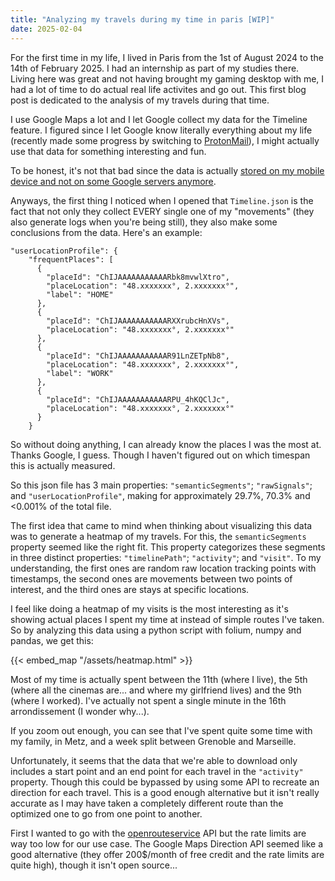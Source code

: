 ```yaml
---
title: "Analyzing my travels during my time in paris [WIP]"
date: 2025-02-04
---
```


For the first time in my life, I lived in Paris from the 1st of August 2024 to the 14th of February 2025. I had an internship as part of my studies there. Living here was great and not having brought my gaming desktop with me, I had a lot of time to do actual real life activites and go out. This first blog post is dedicated to the analysis of my travels during that time.

I use Google Maps a lot and I let Google collect my data for the Timeline feature. I figured since I let Google know literally everything about my life (recently made some progress by switching to [ProtonMail](https://proton.me/mail)), I might actually use that data for something interesting and fun.

To be honest, it's not that bad since the data is actually [stored on my mobile device and not on some Google servers anymore](https://www.techradar.com/computing/software/google-maps-is-about-to-get-a-big-privacy-boost-but-fans-of-timeline-may-lose-their-data).

Anyways, the first thing I noticed when I opened that `Timeline.json` is the fact that not only they collect EVERY single one of my "movements" (they also generate logs when you're being still), they also make some conclusions from the data. Here's an example:

```
"userLocationProfile": {
    "frequentPlaces": [
      {
        "placeId": "ChIJAAAAAAAAAAARbk8mvwlXtro",
        "placeLocation": "48.xxxxxxx°, 2.xxxxxxx°",
        "label": "HOME"
      },
      {
        "placeId": "ChIJAAAAAAAAAAARXXrubcHnXVs",
        "placeLocation": "48.xxxxxxx°, 2.xxxxxxx°"
      },
      {
        "placeId": "ChIJAAAAAAAAAAAR91LnZETpNb8",
        "placeLocation": "48.xxxxxxx°, 2.xxxxxxx°",
        "label": "WORK"
      },
      {
        "placeId": "ChIJAAAAAAAAAAARPU_4hKQClJc",
        "placeLocation": "48.xxxxxxx°, 2.xxxxxxx°"
      }
    }
```

So without doing anything, I can already know the places I was the most at. Thanks Google, I guess. Though I haven't figured out on which timespan this is actually measured.

So this json file has 3 main properties: `"semanticSegments"`; `"rawSignals"`; and `"userLocationProfile"`, making for approximately 29.7%, 70.3% and <0.001% of the total file. 

The first idea that came to mind when thinking about visualizing this data was to generate a heatmap of my travels. For this, the `semanticSegments` property seemed like the right fit. This property categorizes these segments in three distinct properties: `"timelinePath"`; `"activity"`; and `"visit"`. To my understanding, the first ones are random raw location tracking points with timestamps, the second ones are movements between two points of interest, and the third ones are stays at specific locations.

I feel like doing a heatmap of my visits is the most interesting as it's showing actual places I spent my time at instead of simple routes I've taken. So by analyzing this data using a python script with folium, numpy and pandas, we get this: 

{{< embed_map "/assets/heatmap.html" >}}

Most of my time is actually spent between the 11th (where I live), the 5th (where all the cinemas are... and where my girlfriend lives) and the 9th (where I worked). I've actually not spent a single minute in the 16th arrondissement (I wonder why...).

If you zoom out enough, you can see that I've spent quite some time with my family, in Metz, and a week split between Grenoble and Marseille.

Unfortunately, it seems that the data that we're able to download only includes a start point and an end point for each travel in the `"activity"` property. Though this could be bypassed by using some API to recreate an direction for each travel. This is a good enough alternative but it isn't really accurate as I may have taken a completely different route than the optimized one to go from one point to another.

First I wanted to go with the [openrouteservice](https://openrouteservice.org) API but the rate limits are way too low for our use case. The Google Maps Direction API seemed like a good alternative (they offer 200$/month of free credit and the rate limits are quite high), though it isn't open source...
